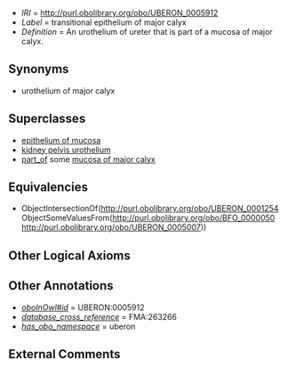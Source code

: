  * *IRI* = http://purl.obolibrary.org/obo/UBERON_0005912
 * *Label* = transitional epithelium of major calyx
 * *Definition* = An urothelium of ureter that is part of a mucosa of major calyx.

## Synonyms

 * urothelium of major calyx

## Superclasses

 * [epithelium of mucosa](../../UBERON/50/UBERON_0003350.md)
 * [kidney pelvis urothelium](../../UBERON/88/UBERON_0004788.md)
 * [part_of](../../BFO/50/BFO_0000050.md) some [mucosa of major calyx](../../UBERON/07/UBERON_0005007.md)

## Equivalencies

 * ObjectIntersectionOf(<http://purl.obolibrary.org/obo/UBERON_0001254> ObjectSomeValuesFrom(<http://purl.obolibrary.org/obo/BFO_0000050> <http://purl.obolibrary.org/obo/UBERON_0005007>))

## Other Logical Axioms


## Other Annotations

 * *[oboInOwl#id](../../id/oboInOwl#id.md)* = UBERON:0005912
 * *[database_cross_reference](../../ef/oboInOwl#hasDbXref.md)* = FMA:263266
 * *[has_obo_namespace](../../ce/oboInOwl#hasOBONamespace.md)* = uberon

## External Comments

